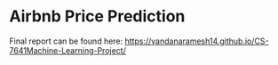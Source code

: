 # Airbnb Price Prediction
Final report can be found here:
https://vandanaramesh14.github.io/CS-7641Machine-Learning-Project/
